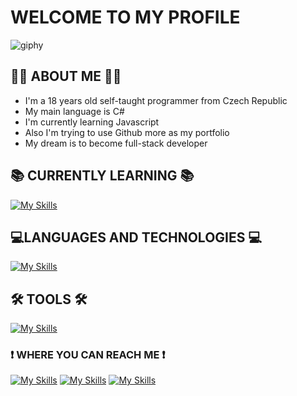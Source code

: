 # WELCOME TO MY PROFILE
![giphy](https://user-images.githubusercontent.com/103818716/228606700-d6719272-57ff-4387-89c6-9ebbd9bf44d9.gif)
## 👨‍💻 ABOUT ME 👨‍💻
- I'm a 18 years old self-taught programmer from Czech Republic
- My main language is C#
- I'm currently learning Javascript
- Also I'm trying to use Github more as my portfolio
- My dream is to become full-stack developer
## 📚 CURRENTLY LEARNING 📚
[![My Skills](https://skillicons.dev/icons?i=sass,js)](https://skillicons.dev)
## 💻LANGUAGES AND TECHNOLOGIES 💻
<div>

  [![My Skills](https://skillicons.dev/icons?i=cs,html,css,sass,js,py,arduino&perline=1)](https://skillicons.dev) 
  
</div>

## 🛠 TOOLS 🛠
[![My Skills](https://skillicons.dev/icons?i=dotnet,visualstudio,vscode,git,figma,ps)](https://skillicons.dev)
### ❗ WHERE YOU CAN REACH ME ❗
[![My Skills](https://skillicons.dev/icons?i=discord)](discordapp.com/users/Dr0pyyy#9930)
[![My Skills](https://skillicons.dev/icons?i=instagram)](https://www.instagram.com/adam_koutnyy/)
[![My Skills](https://skillicons.dev/icons?i=twitter)](https://twitter.com/koutny_adam)
